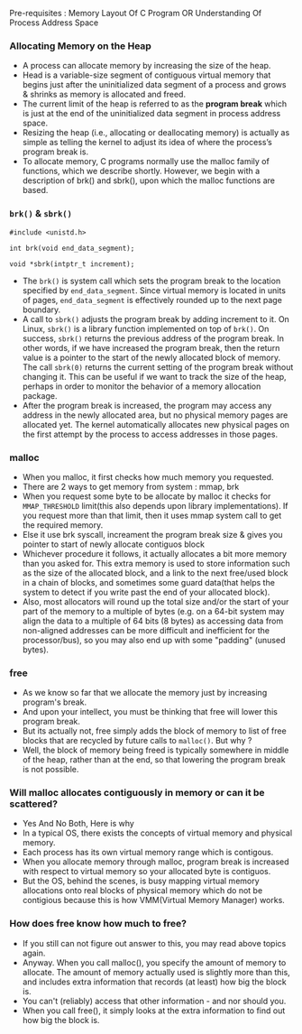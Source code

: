 Pre-requisites : Memory Layout Of C Program OR Understanding Of Process Address Space 

### Allocating Memory on the Heap

- A process can allocate memory by increasing the size of the heap.
- Head is a variable-size segment of contiguous virtual memory that  begins just after the uninitialized data segment of a process and grows & shrinks as memory is allocated and freed. 
- The current limit of the heap is referred to as the **program break** which is just at the end of the uninitialized data segment in process address space.
- Resizing the heap (i.e., allocating or deallocating memory) is actually as simple as telling the kernel to adjust its idea of  where the process’s program break is.
- To allocate memory, C programs normally use the malloc family of functions, which we describe shortly. However, we begin with a description of brk() and sbrk(), upon which the malloc functions are based.

### `brk()` & `sbrk()`

```
#include <unistd.h>

int brk(void end_data_segment); 

void *sbrk(intptr_t increment); 
```

- The `brk()` is system call which sets the program break to the location specified by `end_data_segment`. Since virtual memory is located in units of pages, `end_data_segment` is effectively rounded up to the next page boundary.
- A call to `sbrk()` adjusts the program break by adding increment to it. On Linux, `sbrk()` is a library function implemented on top of `brk()`. On  success,  `sbrk()`  returns  the  previous address  of  the  program  break.  In  other  words, if we have increased the program break, then the return value is a pointer to the start of the newly allocated block of memory. The  call  `sbrk(0)` returns  the  current  setting  of  the  program  break  without changing it. This can be useful if we want to track the size of the heap, perhaps in order to monitor the behavior of a memory allocation package.
- After the program break is increased, the program may access any address in the newly allocated area, but no physical memory pages are allocated yet. The kernel automatically allocates new physical pages on the first attempt by the process to access addresses in those pages.

### malloc 

- When you malloc, it first checks how much memory you requested.
- There are 2 ways to get memory from system : mmap, brk
- When you request some byte to be allocate by malloc it checks for `MMAP_THRESHOLD` limit(this also depends upon library implementations). If you request more than that limit, then it uses mmap system call to get the required memory.
- Else it use brk syscall, increament the program break size & gives you pointer to start of newly allocate contiguos block
- Whichever procedure it follows, it actually allocates a bit more memory than you asked for. This extra memory is used to store information such as the size of the allocated block, and a link to the next free/used block in a chain of blocks, and sometimes some guard data(that helps the system to detect if you write past the end of your allocated block). 
- Also, most allocators will round up the total size and/or the start of your part of the memory to a multiple of bytes (e.g. on a 64-bit system may align the data to a multiple of 64 bits (8 bytes) as accessing data from non-aligned addresses can be more difficult and inefficient for the processor/bus), so you may also end up with some "padding" (unused bytes).

### free

- As we know so far that we allocate the memory just by increasing program's break.
- And upon your intellect, you must be thinking that free will lower this program break.
- But its actually not, free simply adds the block of memory to list of free blocks that are recycled by future calls to `malloc()`. But why ?
- Well, the block of memory being freed is typically somewhere in middle of the heap, rather than at the end, so that lowering the program break is not possible.

### Will malloc allocates contiguously in memory or can it be scattered?

- Yes And No Both, Here is why
- In a typical OS, there exists the concepts of virtual memory and physical memory.
- Each process has its own virtual memory range which is contigous.
- When you allocate memory through malloc, program break is increased with respect to virtual memory so your allocated byte is contiguos.
- But the OS, behind the scenes, is busy mapping virtual memory allocations onto real blocks of physical memory which do not be contigious because this is how VMM(Virtual Memory Manager) works.


### How does free know how much to free?

- If you still can not figure out answer to this, you may read above topics again.
- Anyway. When you call malloc(), you specify the amount of memory to allocate. The amount of memory actually used is slightly more than this, and includes extra information that records (at least) how big the block is. 
- You can't (reliably) access that other information - and nor should you.
- When you call free(), it simply looks at the extra information to find out how big the block is.

